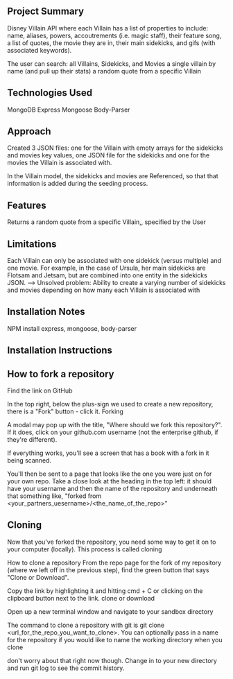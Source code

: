 ## Project Summary

Disney Villain API where each Villain has a list of properties to include:
name, aliases, powers, accoutrements (i.e. magic staff), their feature song, a list of quotes, the movie they are in, their main sidekicks, and gifs (with associated keywords).

The user can search:
all Villains, Sidekicks, and Movies
a single villain by name (and pull up their stats)
a random quote from a specific Villain


## Technologies Used

MongoDB
Express
Mongoose
Body-Parser


## Approach

Created 3 JSON files: one for the Villain with emoty arrays for the sidekicks and movies key values, one JSON file for the sidekicks and one for the movies the Villain is associated with.

In the Villain model, the sidekicks and movies are Referenced, so that that information is added during the seeding process.


## Features

Returns a random quote from a specific Villain,, specified by the User

## Limitations

Each Villain can only be associated with one sidekick (versus multiple) and one movie. For example, in the case of Ursula, her main sidekicks are Flotsam and Jetsam, but are combined into one entity in the sidekicks JSON. 
--> Unsolved problem: Ability to create a varying number of sidekicks and movies depending on how many each Villain is associated with


## Installation Notes

NPM install express, mongoose, body-parser


## Installation Instructions

## How to fork a repository
Find the link on GitHub 

In the top right, below the plus-sign we used to create a new repository, there is a "Fork" button - click it. Forking

A modal may pop up with the title, "Where should we fork this repository?". If it does, click on your github.com username (not the enterprise github, if they're different).

If everything works, you'll see a screen that has a book with a fork in it being scanned.

You'll then be sent to a page that looks like the one you were just on for your own repo. Take a close look at the heading in the top left: it should have your username and then the name of the repository and underneath that something like, "forked from <your_partners_uesername>/<the_name_of_the_repo>"


## Cloning 

Now that you've forked the repository, you need some way to get it on to your computer (locally). This process is called cloning

How to clone a repository
From the repo page for the fork of my repository (where we left off in the previous step), find the green button that says "Clone or Download".

Copy the link by highlighting it and hitting cmd + C or clicking on the clipboard button next to the link. clone or download

Open up a new terminal window and navigate to your sandbox directory

The command to clone a repository with git is git clone <url_for_the_repo_you_want_to_clone>. You can optionally pass in a name for the repository if you would like to name the working directory when you clone

don't worry about that right now though.
Change in to your new directory and run git log to see the commit history.